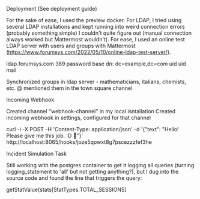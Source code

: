 Deployment (See deployment guide)

For the sake of ease, I used the preview docker. For LDAP, I tried using several LDAP installations and kept running into weird connection errors (probably something simple) I couldn't quite figure out (manual connection always worked but Mattermost wouldn't). For ease, I used an online test LDAP server with users and groups with Mattermost (https://www.forumsys.com/2022/05/10/online-ldap-test-server/).

ldap.forumsys.com 389 password base dn: dc=example,dc=com uid uid mail

Synchronized groups in ldap server - mathematicians, italians, chemists, etc. @ mentioned them in the town square channel

Incoming Webhook

Created channel "webhook-channel" in my local isntallation Created incoming webhook in settings, configured for that channel

curl -i -X POST -H 'Content-Type: application/json' -d '{"text": "Hello! Please give me this job. :D 🎉"}' http://localhost:8065/hooks/joze5qowxt8g7pscezzzfef3he

Incident Simulation Task

Still working with the postgres container to get it logging all queries (turning logging_statement to 'all' but not getting anything?), but I dug into the source code and found the line that triggers the query:

getStatValue(stats[StatTypes.TOTAL_SESSIONS]
